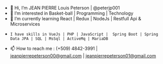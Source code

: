 - 👋 Hi, I’m JEAN PIERRE Louis Peterson | @peterjp001
- 👀 I’m interested in Basket-ball | Programming | Technology
- 🌱 I’m currently learning  React | Redux | NodeJs | Restfull Api & Microservices
-     I have skills in VueJs | PHP | JavaScript |  Spring Boot | Spring Data JPA | SQL | MsSql | ActiveMq | MariaDB
- 📫 How to reach me : (+509) 4842-3991 | jeanpierrepeterson00@gmail.com | jeanpierrepeterson01@gmail.com

<!---
peterjp001/peterjp001 is a ✨ special ✨ repository because its `README.md` (this file) appears on your GitHub profile.
You can click the Preview link to take a look at your changes.
--->

